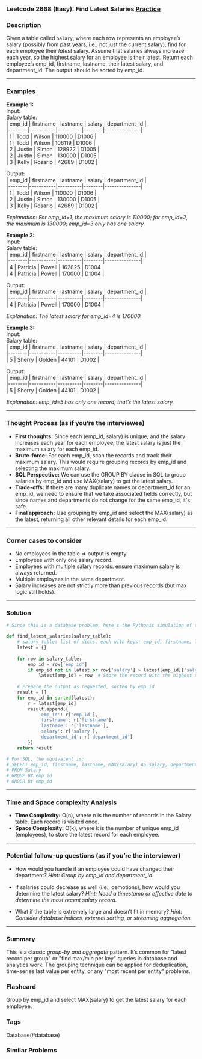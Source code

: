 ### Leetcode 2668 (Easy): Find Latest Salaries [Practice](https://leetcode.com/problems/find-latest-salaries)

### Description  
Given a table called `Salary`, where each row represents an employee’s salary (possibly from past years, i.e., not just the current salary), find for each employee their *latest* salary. Assume that salaries always increase each year, so the highest salary for an employee is their latest. Return each employee’s emp\_id, firstname, lastname, their latest salary, and department\_id. The output should be sorted by emp\_id.

---

### Examples  

**Example 1:**  
Input:  
Salary table:  
| emp_id | firstname | lastname | salary | department_id |  
|--------|-----------|----------|--------|---------------|  
| 1      | Todd      | Wilson   | 110000 | D1006         |  
| 1      | Todd      | Wilson   | 106119 | D1006         |  
| 2      | Justin    | Simon    | 128922 | D1005         |  
| 2      | Justin    | Simon    | 130000 | D1005         |  
| 3      | Kelly     | Rosario  | 42689  | D1002         |

Output:  
| emp_id | firstname | lastname | salary | department_id |  
|--------|-----------|----------|--------|---------------|  
| 1      | Todd      | Wilson   | 110000 | D1006         |  
| 2      | Justin    | Simon    | 130000 | D1005         |  
| 3      | Kelly     | Rosario  | 42689  | D1002         |

*Explanation: For emp_id=1, the maximum salary is 110000; for emp_id=2, the maximum is 130000; emp_id=3 only has one salary.*

**Example 2:**  
Input:  
Salary table:  
| emp_id | firstname | lastname | salary | department_id |  
|--------|-----------|----------|--------|---------------|  
| 4      | Patricia  | Powell   | 162825 | D1004         |  
| 4      | Patricia  | Powell   | 170000 | D1004         |

Output:  
| emp_id | firstname | lastname | salary | department_id |  
|--------|-----------|----------|--------|---------------|  
| 4      | Patricia  | Powell   | 170000 | D1004         |

*Explanation: The latest salary for emp_id=4 is 170000.*

**Example 3:**  
Input:  
Salary table:  
| emp_id | firstname | lastname | salary | department_id |  
|--------|-----------|----------|--------|---------------|  
| 5      | Sherry    | Golden   | 44101  | D1002         |

Output:  
| emp_id | firstname | lastname | salary | department_id |  
|--------|-----------|----------|--------|---------------|  
| 5      | Sherry    | Golden   | 44101  | D1002         |

*Explanation: emp_id=5 has only one record; that’s the latest salary.*

---

### Thought Process (as if you’re the interviewee)  
- **First thoughts:** Since each (emp\_id, salary) is unique, and the salary increases each year for each employee, the latest salary is just the maximum salary for each emp\_id.
- **Brute-force:** For each emp\_id, scan the records and track their maximum salary. This would require grouping records by emp\_id and selecting the maximum salary.
- **SQL Perspective:** We can use the GROUP BY clause in SQL to group salaries by emp\_id and use MAX(salary) to get the latest salary.
- **Trade-offs:** If there are many duplicate names or department\_id for an emp\_id, we need to ensure that we take associated fields correctly, but since names and departments do not change for the same emp\_id, it's safe.
- **Final approach:** Use grouping by emp\_id and select the MAX(salary) as the latest, returning all other relevant details for each emp\_id.

---

### Corner cases to consider  
- No employees in the table ⇒ output is empty.
- Employees with only one salary record.
- Employees with multiple salary records: ensure maximum salary is always returned.
- Multiple employees in the same department.
- Salary increases are not strictly more than previous records (but max logic still holds).

---

### Solution

```python
# Since this is a database problem, here's the Pythonic simulation of the same behavior

def find_latest_salaries(salary_table):
    # salary_table: list of dicts, each with keys: emp_id, firstname, lastname, salary, department_id
    latest = {}
    
    for row in salary_table:
        emp_id = row['emp_id']
        if emp_id not in latest or row['salary'] > latest[emp_id]['salary']:
            latest[emp_id] = row  # Store the record with the highest salary
    
    # Prepare the output as requested, sorted by emp_id
    result = []
    for emp_id in sorted(latest):
        r = latest[emp_id]
        result.append({
            'emp_id': r['emp_id'],
            'firstname': r['firstname'],
            'lastname': r['lastname'],
            'salary': r['salary'],
            'department_id': r['department_id']
        })
    return result

# For SQL, the equivalent is:
# SELECT emp_id, firstname, lastname, MAX(salary) AS salary, department_id
# FROM Salary
# GROUP BY emp_id
# ORDER BY emp_id
```

---

### Time and Space complexity Analysis  

- **Time Complexity:** O(n), where n is the number of records in the Salary table. Each record is visited once.
- **Space Complexity:** O(k), where k is the number of unique emp\_id (employees), to store the latest record for each employee.

---

### Potential follow-up questions (as if you’re the interviewer)  

- How would you handle if an employee could have changed their department?
  *Hint: Group by emp\_id and department\_id.*
  
- If salaries could decrease as well (i.e., demotions), how would you determine the latest salary?
  *Hint: Need a timestamp or effective date to determine the most recent salary record.*
  
- What if the table is extremely large and doesn’t fit in memory?
  *Hint: Consider database indices, external sorting, or streaming aggregation.*

---

### Summary
This is a classic *group-by and aggregate* pattern. It’s common for "latest record per group" or "find max/min per key" queries in database and analytics work. The grouping technique can be applied for deduplication, time-series last value per entity, or any "most recent per entity" problems.


### Flashcard
Group by emp_id and select MAX(salary) to get the latest salary for each employee.

### Tags
Database(#database)

### Similar Problems
